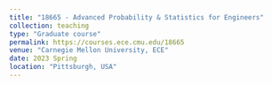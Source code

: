 ```yaml
---
title: "18665 - Advanced Probability & Statistics for Engineers"
collection: teaching
type: "Graduate course"
permalink: https://courses.ece.cmu.edu/18665
venue: "Carnegie Mellon University, ECE"
date: 2023 Spring
location: "Pittsburgh, USA"
---
```


[//]: # (This is a description of a teaching experience. You can use markdown like any other post.)

[//]: # ()
[//]: # (Heading 1)

[//]: # (======)

[//]: # ()
[//]: # (Heading 2)

[//]: # (======)

[//]: # ()
[//]: # (Heading 3)

[//]: # (======)
